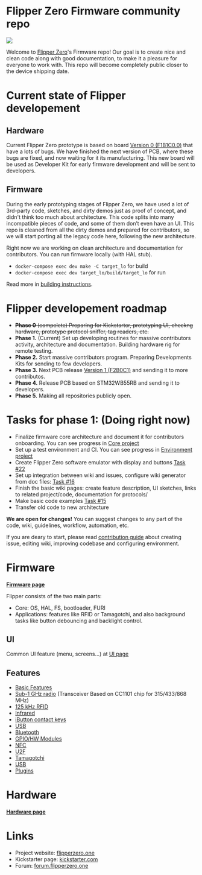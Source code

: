 # Flipper Zero Firmware community repo

![](https://github.com/Flipper-Zero/wiki/blob/master/images/firmware-wiki-header.gif)

Welcome to [Flipper Zero](https://flipperzero.one/zero)'s Firmware repo! Our goal is to create nice and clean code along with good documentation, to make it a pleasure for everyone to work with. This repo will become completely public closer to the device shipping date. 

# Current state of Flipper developement

## Hardware

Current Flipper Zero prototype is based on board [Version 0 (F1B1C0.0)](https://github.com/Flipper-Zero/flipperzero-firmware-community/wiki/Hardware-version-F1B1C0.0) that have a lots of bugs. We have finished the next version of PCB, where these bugs are fixed, and now waiting for it its manufacturing. This new board will be used as Developer Kit for early firmware development and will be sent to developers.

## Firmware

During the early prototyping stages of Flipper Zero, we have used a lot of 3rd-party code, sketches, and dirty demos just as proof of concept, and didn't think too much about architecture. This code splits into many incompatible pieces of code, and some of them don’t even have an UI. This repo is cleaned from all the dirty demos and prepared for contributors, so we will start porting all the legacy code here, following the new architecture.

Right now we are working on clean architecture and documentation for contributors. You can run firmware locally (with HAL stub).

* `docker-compose exec dev make -C target_lo` for build
* `docker-compose exec dev target_lo/build/target_lo` for run

Read more in [building instructions](https://github.com/Flipper-Zero/flipperzero-firmware-community/wiki/Firmware#building).

# Flipper developement roadmap

* ~~**Phase 0** (compelete) Preparing for Kickstarter, prototyping UI, checkng hardware, prototype protocol sniffer, tag readers, etc.~~
* **Phase 1.** (Current) Set up developing routines for massive contributors activity, architecture and documentation. Building hardware rig for remote testing.
* **Phase 2.** Start massive contributors program. Preparing Developments Kits for sending to few developers.
* **Phase 3.** Next PCB release [Version 1 (F2B0C1)](https://github.com/Flipper-Zero/flipperzero-firmware-community/wiki/Hardware-version-F2B0C1.1) and sending it to more contributos.
* **Phase 4.** Release PCB based on STM32WB55RB and sending it to developers.
* **Phase 5.** Making all repositories publicly open.

# Tasks for phase 1: (Doing right now)

* Finalize firmware core architecture and document it for contributors onboarding. You can see progress in [Core project](https://github.com/Flipper-Zero/flipperzero-firmware-community/projects/3)
* Set up a test environment and CI. You can see progress in [Environment project](https://github.com/Flipper-Zero/flipperzero-firmware-community/projects/2)
* Create Flipper Zero software emulator with display and buttons [Task #22](https://github.com/Flipper-Zero/flipperzero-firmware-community/issues/22)
* Set up integration between wiki and issues, configure wiki generator from doc files: [Task #16](https://github.com/Flipper-Zero/flipperzero-firmware-community/issues/16)
* Finish the basic wiki pages: create feature description, UI sketches, links to related project/code, documentation for protocols/
* Make basic code examples [Task #15](https://github.com/Flipper-Zero/flipperzero-firmware-community/issues/15)
* Transfer old code to new architecture

**We are open for changes!** You can suggest changes to any part of the code, wiki, guidelines, workflow, automation, etc.

If you are deary to start, please read [contribution guide](https://github.com/Flipper-Zero/flipperzero-firmware-community/wiki/Contributing) about creating issue, editing wiki, improving codebase and configuring environment.

# Firmware

**[Firmware page](https://github.com/Flipper-Zero/flipperzero-firmware-community/wiki/Firmware)**

Flipper consists of the two main parts:

* Core: OS, HAL, FS, bootloader, FURI
* Applications: features like RFID or Tamagotchi, and also background tasks like button debouncing and backlight control.

## UI

Common UI feature (menu, screens...) at [UI page](https://github.com/Flipper-Zero/flipperzero-firmware-community/wiki/UI)

## Features

* [Basic Features](https://github.com/Flipper-Zero/flipperzero-firmware-community/wiki/Basic-features)
* [Sub-1 GHz radio](https://github.com/Flipper-Zero/flipperzero-firmware-community/wiki/Sub-1-GHz-radio) (Transceiver Based on CC1101 chip for 315/433/868 MHz)
* [125 kHz RFID](https://github.com/Flipper-Zero/flipperzero-firmware-community/wiki/125-kHz-RFID)
* [Infrared](https://github.com/Flipper-Zero/flipperzero-firmware-community/wiki/Infrared)
* [iButton contact keys](https://github.com/Flipper-Zero/flipperzero-firmware-community/wiki/iButton-contact-keys)
* [USB](https://github.com/Flipper-Zero/flipperzero-firmware-community/wiki/USB)
* [Bluetooth](https://github.com/Flipper-Zero/flipperzero-firmware-community/wiki/Bluetooth)
* [GPIO/HW Modules](https://github.com/Flipper-Zero/flipperzero-firmware-community/wiki/GPIO)
* [NFC](https://github.com/Flipper-Zero/flipperzero-firmware-community/wiki/NFC)
* [U2F](https://github.com/Flipper-Zero/flipperzero-firmware-community/wiki/U2F)
* [Tamagotchi](https://github.com/Flipper-Zero/flipperzero-firmware-community/wiki/Tamagotchi)
* [USB](https://github.com/Flipper-Zero/flipperzero-firmware-community/wiki/USB)
* [Plugins](https://github.com/Flipper-Zero/flipperzero-firmware-community/wiki/Plugins)

# Hardware

**[Hardware page](https://github.com/Flipper-Zero/flipperzero-firmware-community/wiki/Hardware)**

# Links

* Project website: [flipperzero.one](https://flipperzero.one)
* Kickstarter page: [kickstarter.com](https://www.kickstarter.com/projects/flipper-devices/flipper-zero-tamagochi-for-hackers)
* Forum: [forum.flipperzero.one](https://forum.flipperzero.one/)
